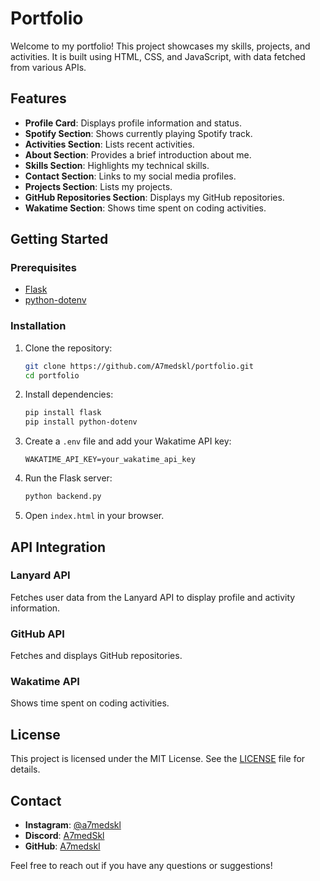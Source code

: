 # Portfolio

Welcome to my portfolio! This project showcases my skills, projects, and activities. It is built using HTML, CSS, and JavaScript, with data fetched from various APIs.

## Features

- **Profile Card**: Displays profile information and status.
- **Spotify Section**: Shows currently playing Spotify track.
- **Activities Section**: Lists recent activities.
- **About Section**: Provides a brief introduction about me.
- **Skills Section**: Highlights my technical skills.
- **Contact Section**: Links to my social media profiles.
- **Projects Section**: Lists my projects.
- **GitHub Repositories Section**: Displays my GitHub repositories.
- **Wakatime Section**: Shows time spent on coding activities.

## Getting Started

### Prerequisites

- [Flask](https://flask.palletsprojects.com/)
- [python-dotenv](https://pypi.org/project/python-dotenv/)

### Installation

1. Clone the repository:
    ```bash
    git clone https://github.com/A7medskl/portfolio.git
    cd portfolio
    ```

2. Install dependencies:
    ```bash
    pip install flask
    pip install python-dotenv
    ```

3. Create a `.env` file and add your Wakatime API key:
    ```env
    WAKATIME_API_KEY=your_wakatime_api_key
    ```

4. Run the Flask server:
    ```bash
    python backend.py
    ```

5. Open `index.html` in your browser.

## API Integration

### Lanyard API

Fetches user data from the Lanyard API to display profile and activity information.

### GitHub API

Fetches and displays GitHub repositories.

### Wakatime API

Shows time spent on coding activities.

## License

This project is licensed under the MIT License. See the [LICENSE](LICENSE) file for details.

## Contact

- **Instagram**: [@a7medskl](https://www.instagram.com/a7medskl)
- **Discord**: [A7medSkl](https://discord.com/users/789938424282742815)
- **GitHub**: [A7medskl](https://github.com/A7medskl)

Feel free to reach out if you have any questions or suggestions!
